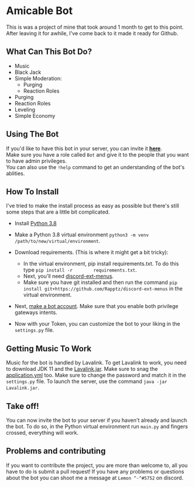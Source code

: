 # Amicable Bot
This is was a project of mine that took around 1 month to get to this point. After leaving it for awhile, I've come back to it made it ready for Github.
## What Can This Bot Do?

- Music
- Black Jack
- Simple Moderation:
	- Purging
	- Reaction Roles
- Purging
- Reaction Roles
- Leveling
- Simple Economy

## Using The Bot
If you'd like to have this bot in your server, you can invite it [**here**](https://discord.com/api/oauth2/authorize?client_id=807842570695868436&permissions=8&scope=bot).  
Make sure you have a role called ``Bot`` and give it to the people that you want to have admin privileges.  
You can also use the ``!help`` command to get an understanding of the bot's ablities.

## How To Install
I've tried to make the install process as easy as possible but there's still some steps that are a little bit complicated.

- Install [Python 3.8](https://www.python.org/downloads/release/python-387/)
- Make a Python 3.8 virtual environment ``python3 -m venv /path/to/new/virtual/environment``.
- Download requirements. (This is where it might get a bit tricky):

	- In the virtual environment, pip install requirements.txt. To do this type ``pip install -r 		requirements.txt``.
	- Next, you'll need [discord-ext-menus](https://github.com/Rapptz/discord-ext-menus).
	- Make sure you have git installed and then run the command ``pip install git+https://github.com/Rapptz/discord-ext-menus`` in the virtual environment.


- Next, [make a bot account](https://discordpy.readthedocs.io/en/latest/discord.html). Make sure that you enable both privilege gateways intents. 
- Now with your Token, you can customize the bot to your liking in the ``settings.py`` file.

## Getting Music To Work

Music for the bot is handled by Lavalink. To get Lavalink to work, you need to download JDK 11 and the [Lavalink.jar](https://github.com/Frederikam/Lavalink/releases/tag/3.3.2.3). Make sure to snag the [application.yml](https://github.com/Frederikam/Lavalink/blob/master/LavalinkServer/application.yml.example) too. Make sure to change the password and match it in the ``settings.py`` file. To launch the server, use the command ```java -jar Lavalink.jar```.

## Take off!

You can now invite the bot to your server if you haven't already and launch the bot. To do so, in the Python virtual environment run ``main.py`` and fingers crossed, everything will work.

## Problems and contributing

If you want to contribute the project, you are more than welcome to, all you have to do is submit a pull request! If you have any problems or questions about the bot you can shoot me a message at ``Lemon ^-^#5752`` on discord.
